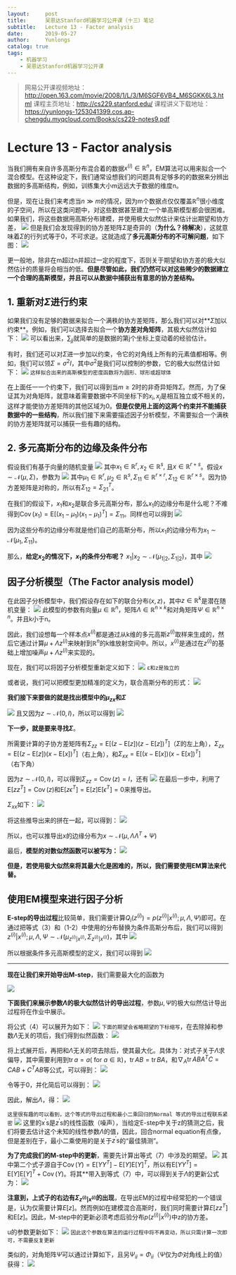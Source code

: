 ```yaml
---
layout:     post
title:      吴恩达Stanford机器学习公开课（十三）笔记
subtitle:   Lecture 13 - Factor analysis
date:       2019-05-27
author:     Yunlongs
catalog: true
tags:
    - 机器学习
    - 吴恩达Stanford机器学习公开课
---
```


>网易公开课视频地址：http://open.163.com/movie/2008/1/L/3/M6SGF6VB4_M6SGKK6L3.html
课程主页地址：http://cs229.stanford.edu/
课程讲义下载地址：https://yunlongs-1253041399.cos.ap-chengdu.myqcloud.com/Books/cs229-notes9.pdf

# Lecture 13 - Factor analysis

当我们拥有来自许多高斯分布混合着的数据$x^{(i)} \in \mathbb{R}^{n}$，EM算法可以用来拟合一个混合模型。在这种设定下，我们通常设想我们的问题具有足够多的的数据来分辨出数据的多高斯结构，例如，训练集大小m远远大于数据的维度n。

但是，现在让我们来考虑当$n \gg m$的情况，因为m个数据点仅仅覆盖$\mathbb{R}^{n}$很小维度的子空间，所以在这类问题中，对这些数据甚至建立一个单高斯模型都会很困难。如果我们，将这些数据用高斯分布建模，并使用极大似然估计来估计出期望和协方差，
![](https://yunlongs-1253041399.cos.ap-chengdu.myqcloud.com/image/Stanford/lecture-13-1.jpg)
但是我们会发现得到的协方差矩阵$\Sigma$是奇异的（**为什么？待解决**），这就意味着$\Sigma$的行列式等于0，不可求逆。这就造成了**多元高斯分布的不可解问题**，如下图：
![](https://yunlongs-1253041399.cos.ap-chengdu.myqcloud.com/image/Stanford/lecture-13-2.jpg)

更一般地，除非在m超过n并超过一定的程度下，否则关于期望和协方差的极大似然估计的质量将会相当的低。**但是尽管如此，我们仍然可以对这些稀少的数据建立一个合理的高斯模型，并且可以从数据中捕获出有意思的协方差结构。**

## 1. 重新对$\Sigma$进行约束
如果我们没有足够的数据来拟合一个满秩的协方差矩阵，那么我们可以对**$\Sigma$加以约束**。例如，我们可以选择去拟合一个**协方差对角矩阵**，其极大似然估计如下：
![](https://yunlongs-1253041399.cos.ap-chengdu.myqcloud.com/image/Stanford/lecture-13-3.jpg)
可以看出来，$\sum_{j j}$就简单的是数据的第j个坐标上变动着的经验估计。

有时，我们还可以对$\Sigma$进一步加以约束，令它的对角线上所有的元素值都相等。例如，我们可以领$\Sigma=\sigma^{2} I$，其中$\sigma^{2}$是我们可以控制的参数，它的极大似然估计如下：
![](https://yunlongs-1253041399.cos.ap-chengdu.myqcloud.com/image/Stanford/lecture-13-4.jpg)
`这样拟合出来的高斯模型的密度函数将为圆形、球形或超球体`

在上面任一一个约束下，我们可以得到当$m \geq 2$时的非奇异矩阵$\Sigma$。然而，为了保证其为对角矩阵，就意味着需要数据中不同坐标下的$x_{i}, x_{j}$是相互独立或不相关的，这样才能使协方差矩阵的其他区域为0。**但是仅使用上面的这两个约束并不能捕获数据中的一些结构**，所以我们接下来需要描述因子分析模型，不需要拟合一个满秩的协方差矩阵就可以捕获一些有趣的结构。

## 2. 多元高斯分布的边缘及条件分布

假设我们有基于向量的随机变量
![](https://yunlongs-1253041399.cos.ap-chengdu.myqcloud.com/image/Stanford/lecture-13-5.jpg)
其中$x_{1} \in \mathbb{R}^{r}, x_{2} \in \mathbb{R}^{s},$ 且$x \in \mathbb{R}^{r+s}$。假设$x \sim \mathcal{N}(\mu, \Sigma)$，参数为
![](https://yunlongs-1253041399.cos.ap-chengdu.myqcloud.com/image/Stanford/lecture-13-6.jpg)
其中$\mu_{1} \in \mathbb{R}^{r}, \mu_{2} \in \mathbb{R}^{s}, \Sigma_{11} \in \mathbb{R}^{r \times r}, \Sigma_{12} \in \mathbb{R}^{r \times s}$。因为协方差矩阵是对称的，所以有$\Sigma_{12}=\Sigma_{21}^{T}$。

在我们的假设下，$x_{1}$和$x_{2}$是联合多元高斯分布，那么$x_{1}$的边缘分布是什么呢？不难得到$\operatorname{Cov}\left(x_{1}\right)=\mathrm{E}\left[\left(x_{1}-\mu_{1}\right)\left(x_{1}-\mu_{1}\right)^T\right]=\Sigma_{11}$。同样也可以得到
![](https://yunlongs-1253041399.cos.ap-chengdu.myqcloud.com/image/Stanford/lecture-13-7.jpg)

因为这些分布的边缘分布就是他们自己的高斯分布，所以$x_{1}$的边缘分布为$x_{1} \sim \mathcal{N}\left(\mu_{1}, \Sigma_{11}\right)$。

那么，**给定$x_{2}$的情况下，$x_{1}$的条件分布呢？** $x_{1} | x_{2} \sim \mathcal{N}\left(\mu_{1 | 2}, \Sigma_{1 | 2}\right)$，其中
![](https://yunlongs-1253041399.cos.ap-chengdu.myqcloud.com/image/Stanford/lecture-13-8.jpg)

## 因子分析模型（The Factor analysis model）

在此因子分析模型中，我们假设存在如下的联合分布$(x, z)$，其中$z \in \mathbb{R}^{k}$是潜在随机变量：
![](https://yunlongs-1253041399.cos.ap-chengdu.myqcloud.com/image/Stanford/lecture-13-9.jpg)
此模型的参数有向量$\mu \in \mathbb{R}^{n}$，矩阵$\Lambda \in \mathbb{R}^{n \times k}$和对角矩阵$\Psi \in \mathbb{R}^{n \times n}$。并且k小于n。

因此，我们设想每一个样本点$x^{(i)}$都是通过从k维的多元高斯$z^{(i)}$取样来生成的，然后它通过计算$\mu+\Lambda z^{(i)}$来映射到$\mathbb{R}^{n}$的k维放射空间中。所以，$x^{(i)}$是通过在$z^{(i)}$的基础上增加噪声$\mu+\Lambda z^{(i)}$来实现的。

现在，我们可以将因子分析模型重新定义如下：
![](https://yunlongs-1253041399.cos.ap-chengdu.myqcloud.com/image/Stanford/lecture-13-10.jpg)
`ε和z是独立的`

或者说，我们可以把模型更加精准的定义为，联合高斯分布的形式：
![](https://yunlongs-1253041399.cos.ap-chengdu.myqcloud.com/image/Stanford/lecture-13-11.jpg)

**我们接下来要做的就是找出模型中的$\mu_{z x}$和$\Sigma$**

![](https://yunlongs-1253041399.cos.ap-chengdu.myqcloud.com/image/Stanford/lecture-13-12.jpg)
且又因为$z \sim \mathcal{N}(0, I)$，所以可以得到
![](https://yunlongs-1253041399.cos.ap-chengdu.myqcloud.com/image/Stanford/lecture-13-13.jpg)

**下一步，就是要来寻找$\Sigma$**。

所需要计算的子协方差矩阵有$\Sigma_{z z}=\mathrm{E}\left[(z-\mathrm{E}[z])(z-\mathrm{E}[z])^{T}\right]$（$\Sigma$的左上角），$\Sigma_{z x}=\mathrm{E}\left[(z-\mathrm{E}[z])(x-\mathrm{E}[x])^{T}\right]$（右上角），和$\Sigma_{x x}=\mathrm{E}\left[(x-\mathrm{E}[x])(x-\mathrm{E}[x])^{T}\right]$（右下角）

因为$z \sim \mathcal{N}(0, I)$，可以得到$\Sigma_{z z}=\operatorname{Cov}(z)=I$，还有
![](https://yunlongs-1253041399.cos.ap-chengdu.myqcloud.com/image/Stanford/lecture-13-14.jpg)
在最后一步中，利用了$\mathrm{E}\left[z z^{T}\right]=\operatorname{Cov}(z)$和$\mathrm{E}\left[z \epsilon^{T}\right]=\mathrm{E}[z] \mathrm{E}\left[\epsilon^{T}\right]=0$来推导出。

$\Sigma_{x x}$如下：
![](https://yunlongs-1253041399.cos.ap-chengdu.myqcloud.com/image/Stanford/lecture-13-15.jpg)

将这些推导出来的拼在一起，可以得到：
![](https://yunlongs-1253041399.cos.ap-chengdu.myqcloud.com/image/Stanford/lecture-13-16.jpg)

所以，也可以推导出x的边缘分布为$x \sim \mathcal{N}\left(\mu, \Lambda \Lambda^{T}+\Psi\right)$

最后，**模型的对数似然函数可以被写为：**
![](https://yunlongs-1253041399.cos.ap-chengdu.myqcloud.com/image/Stanford/lecture-13-17.jpg)

**但是，若使用极大似然来将其最大化是困难的，所以，我们需要使用EM算法来代替。**

## 使用EM模型来进行因子分析

**E-step的导出过程**比较简单，我们需要计算$Q_{i}\left(z^{(i)}\right)=p\left(z^{(i)} | x^{(i)} ; \mu, \Lambda, \Psi\right)$即可。在通过把等式（3）和（1-2）中使用的分布替换为条件高斯分布后，我们可以得到$z^{(i)} | x^{(i)} ; \mu, \Lambda, \Psi \sim \mathcal{N}\left(\mu_{z^{(i)} | x^{(i)}}, \Sigma_{z^{(i)} | x^{(i)}}\right)$，其中
![](https://yunlongs-1253041399.cos.ap-chengdu.myqcloud.com/image/Stanford/lecture-13-18.jpg)

所以根据条件多元高斯模型的定义，我们可以得到
![](https://yunlongs-1253041399.cos.ap-chengdu.myqcloud.com/image/Stanford/lecture-13-19.jpg)

----
**现在让我们来开始导出M-step**，我们需要最大化的函数为

![](https://yunlongs-1253041399.cos.ap-chengdu.myqcloud.com/image/Stanford/lecture-13-20.jpg)

**下面我们来展示参数$\Lambda$的极大似然估计的导出过程**，参数$\mu,\Psi$的极大似然估计导出过程将在作业中展示。

将公式（4）可以展开为如下：
![](https://yunlongs-1253041399.cos.ap-chengdu.myqcloud.com/image/Stanford/lecture-13-21.jpg)
`下面的期望会省略期望的下标缩写`，在去除掉和参数$\Lambda$无关的项后，我们得到似然函数：
![](https://yunlongs-1253041399.cos.ap-chengdu.myqcloud.com/image/Stanford/lecture-13-22.jpg)

将上式展开后，再把和$\Lambda$无关的项去除后，使其最大化。具体为：对式子关于$\Lambda$求偏导，其中需要利用到$\operatorname{tr} a=a($ for $a \in \mathbb{R})$，$\operatorname{tr} A B=\operatorname{tr} B A$，和$\nabla_{A} \operatorname{tr} A B A^{T} C=C A B+C^{T} A B$等公式，可以得到：
![](https://yunlongs-1253041399.cos.ap-chengdu.myqcloud.com/image/Stanford/lecture-13-23.jpg)

令等于0，并化简后可以得到：
![](https://yunlongs-1253041399.cos.ap-chengdu.myqcloud.com/image/Stanford/lecture-13-24.jpg)

因此，解出$\Lambda$，得：
![](https://yunlongs-1253041399.cos.ap-chengdu.myqcloud.com/image/Stanford/lecture-13-25.jpg)

`这里很有趣的可以看到，这个等式的导出过程和最小二乘回归的Normal 等式的导出过程联系紧密`
![](https://yunlongs-1253041399.cos.ap-chengdu.myqcloud.com/image/Stanford/lecture-13-26.jpg)
这里的$x^{\prime} \mathrm{s}$是$z^{\prime} \mathrm{s}$的线性函数（噪声），当给定E-step中关于z的猜测之后，我们将要去估计这个未知的线性参数$\Lambda$的值，因此，回合normal equation有点像，但是差别在于，最小二乘使用的是关于$z^{\prime} \mathrm{s}$的“最佳猜测”。

**为了完成我们的M-step中的更新**，需要先计算出等式（7）中涉及的期望。
![](https://yunlongs-1253041399.cos.ap-chengdu.myqcloud.com/image/Stanford/lecture-13-27.jpg)
其中第二个式子源自于$\operatorname{Cov}(Y)=\mathrm{E}\left[Y Y^{T}\right]-\mathrm{E}[Y] \mathrm{E}[Y]^{T}$，所以有$\mathrm{E}\left[Y Y^{T}\right]=\mathrm{E}[Y] \mathrm{E}[Y]^{T}+\operatorname{Cov}(Y)$。将其**带入到等式（7）中，可以得到关于$\Lambda$的更新公式为：
![](https://yunlongs-1253041399.cos.ap-chengdu.myqcloud.com/image/Stanford/lecture-13-28.jpg)

**注意到，上式子的右边有$\Sigma_{z^{(i)} | x^{(i)}}$的出现**，在导出EM的过程中经常犯的一个错误是，认为仅需要计算$E[z]$。然而例如在建模混合高斯时，我们同时需要计算$E\left[z z^{T}\right]$和$\mathrm{E}[z]$。因此，M-step中的更新必须考虑后验分布$p\left(z^{(i)} | x^{(i)}\right)$中z的协方差。

u的参数更新如下：
![](https://yunlongs-1253041399.cos.ap-chengdu.myqcloud.com/image/Stanford/lecture-13-29.jpg)
`因此这个参数在算法的运行过程中将不再变动，所以只需计算一次即可，不需要反复更新`

类似的，对角矩阵$\Psi$可以通过计算如下，且另$\Psi_{i i}=\Phi_{i i}$（$\Psi$仅为$\Phi$对角线上的值）获得：
![](https://yunlongs-1253041399.cos.ap-chengdu.myqcloud.com/image/Stanford/lecture-13-30.jpg)

